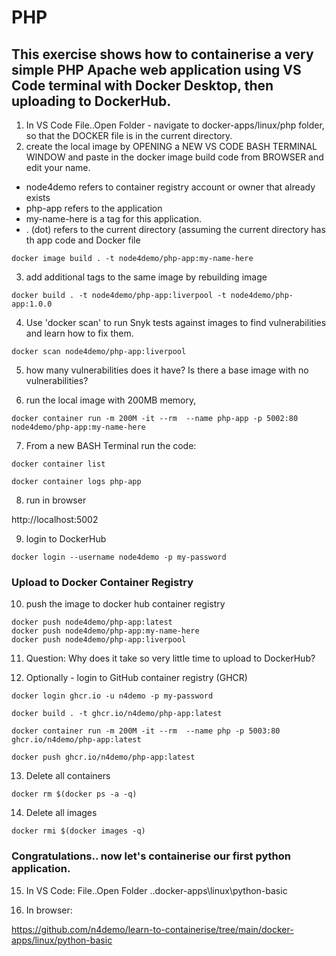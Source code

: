 
# PHP
## This exercise shows how to containerise a very simple PHP Apache web application using VS Code terminal with Docker Desktop, then uploading to DockerHub.  

1. In VS Code File..Open Folder - navigate to docker-apps/linux/php folder, so that the DOCKER file is in the current directory. 
2. create the local image by OPENING a NEW VS CODE BASH TERMINAL WINDOW and paste in the docker image build code from BROWSER and edit your name. 

- node4demo refers to container registry account or owner that already exists
- php-app refers to the application 
- my-name-here is a tag for this application. 
- . (dot) refers to the current directory (assuming the current directory has th app code and Docker file

```
docker image build . -t node4demo/php-app:my-name-here
```

3. add additional tags to the same image by rebuilding image

```
docker build . -t node4demo/php-app:liverpool -t node4demo/php-app:1.0.0
```

4. Use 'docker scan' to run Snyk tests against images to find vulnerabilities and learn how to fix them.

```
docker scan node4demo/php-app:liverpool
```

5. how many vulnerabilities does it have? Is there a base image with no vulnerabilities?

6. run the local image with 200MB memory, 

```
docker container run -m 200M -it --rm  --name php-app -p 5002:80 node4demo/php-app:my-name-here
```

7. From a new BASH Terminal run the code:

```
docker container list

docker container logs php-app
```

8. run in browser

http://localhost:5002


9. login to DockerHub

```
docker login --username node4demo -p my-password
```

### Upload to Docker Container Registry

10. push the image to docker hub container registry

```
docker push node4demo/php-app:latest
docker push node4demo/php-app:my-name-here
docker push node4demo/php-app:liverpool
```
11. Question: Why does it take so very little time to upload to DockerHub?

12. Optionally - login to GitHub container registry (GHCR)

```
docker login ghcr.io -u n4demo -p my-password

docker build . -t ghcr.io/n4demo/php-app:latest

docker container run -m 200M -it --rm  --name php -p 5003:80 ghcr.io/n4demo/php-app:latest

docker push ghcr.io/n4demo/php-app:latest
```

13. Delete all containers

```
docker rm $(docker ps -a -q)
```

14. Delete all images

```
docker rmi $(docker images -q)
```

### Congratulations.. now let's containerise our first python application.

15. In VS Code: File..Open Folder ..docker-apps\linux\python-basic

16. In browser: 

https://github.com/n4demo/learn-to-containerise/tree/main/docker-apps/linux/python-basic

